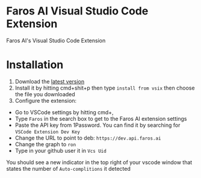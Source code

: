 # Faros AI Visual Studio Code Extension

Faros AI's Visual Studio Code Extension

# Installation
1. Download the [latest version](https://github.com/faros-ai/faros-vscode-extension/releases/latest)
2. Install it by hitting cmd+shit+p then type `install from vsix` then choose the file you downloaded
3. Configure the extension:
- Go to VSCode settings by hitting cmd+,
- Type `Faros` in the search box to get to the Faros AI extension settings
- Paste the API key from 1Password. You can find it by searching for `VSCode Extension Dev Key`
- Change the URL to point to deb: `https://dev.api.faros.ai`
- Change the graph to `ron`
- Type in your github user it in `Vcs Uid`

You should see a new indicator in the top right of your vscode window that states the number of `Auto-complitions` it detected

